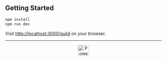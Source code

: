 ## Getting Started

```bash
npm install
npm run dev
```

Visit [http://localhost:3000/guild](http://localhost:3000/guild) on your browser.

---

<p align="center">
  <a href="https://vercel.com?utm_source=tamu-datathon&utm_campaign=oss">
    <img src="https://tamudatathon.com/static/img/sponsors/powered-by-vercel.svg" height="36px" alt="Powered by Vercel" />
  </a>
</p>
